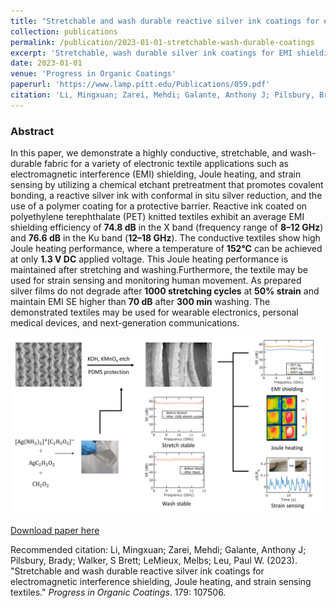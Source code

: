 ```yaml
---
title: "Stretchable and wash durable reactive silver ink coatings for electromagnetic interference shielding, Joule heating, and strain sensing textiles"
collection: publications
permalink: /publication/2023-01-01-stretchable-wash-durable-coatings
excerpt: 'Stretchable, wash durable silver ink coatings for EMI shielding, Joule heating, and strain sensing.'
date: 2023-01-01
venue: 'Progress in Organic Coatings'
paperurl: 'https://www.lamp.pitt.edu/Publications/059.pdf'
citation: 'Li, Mingxuan; Zarei, Mehdi; Galante, Anthony J; Pilsbury, Brady; Walker, S Brett; LeMieux, Melbs; Leu, Paul W. (2023). &quot;Stretchable and wash durable reactive silver ink coatings for electromagnetic interference shielding, Joule heating, and strain sensing textiles.&quot; <i>Progress in Organic Coatings</i>. 179: 107506.'
---
```

### Abstract

In this paper, we demonstrate a highly conductive, stretchable, and wash-durable fabric for a variety of electronic textile applications such as electromagnetic interference (EMI) shielding, Joule heating, and strain sensing by utilizing a chemical etchant pretreatment that promotes covalent bonding, a reactive silver ink with conformal in situ silver reduction, and the use of a polymer coating for a protective barrier. Reactive ink coated on polyethylene terephthalate (PET) knitted textiles exhibit an average EMI shielding efficiency of **74.8 dB** in the X band (frequency range of **8–12 GHz**) and **76.6 dB** in the Ku band (**12–18 GHz**). The conductive textiles show high Joule heating performance, where a temperature of **152°C** can be achieved at only **1.3 V DC** applied voltage. This Joule heating performance is maintained after stretching and washing.Furthermore, the textile may be used for strain sensing and monitoring human movement. As prepared silver films do not degrade after **1000 stretching cycles** at **50% strain** and maintain EMI SE higher than **70 dB** after **300 min** washing. The demonstrated textiles may be used for wearable electronics, personal medical devices, and next-generation communications.

![Table of Contents Image](/images/2023-01-01-TOC.jpg)

[Download paper here](https://www.lamp.pitt.edu/Publications/059.pdf)

Recommended citation: Li, Mingxuan; Zarei, Mehdi; Galante, Anthony J; Pilsbury, Brady; Walker, S Brett; LeMieux, Melbs; Leu, Paul W. (2023). "Stretchable and wash durable reactive silver ink coatings for electromagnetic interference shielding, Joule heating, and strain sensing textiles." <i>Progress in Organic Coatings</i>. 179: 107506.